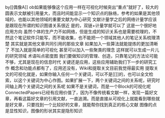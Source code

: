  by[[偶像A]]
 ob如果能够像这个应用一样在可视化时候突出“重点”就好了，较大的圆表示文献被引用量大，而且时间能显示一个知识点的脉络，参考的如果是其他领域的，也能以其他领域的重要文献为中心研究
文献计量学之后的网络计量学应该是跟现在所谓的知识图谱关系很近
 是的，双链+计量学就可以了
这是一个很好地应用方向 
 虽然个体的生产力不如网络，但是生成的知识关系也是需要梳理的，不然这个笔记软件只能写，而不能收集，也不能把一个领域其他人的笔记关系梳理清楚
 其实就是其他文章共同引用的那些文章
如果加入一些算法就能提炼的更加清晰了
不加入就是简单的可视化
甚至可以加入一些聚类的理念
 这样就可以生成一片儿的研究领域
术语叫点密度图
 我们要做知识的管理、创造，只靠笔记的方法论可能不够，尤其是现在的信息时代 
 关键还是应用，这些应用辅助我们下一步的研究工作
概念和功能点都有了，应用还没有，Wiki和提取关文目前我觉得最实用 
 提取关文的可视化就是，如果你输入任何一个关键词，可以不是[[]]的，也可以全文检索，以这个关键词为中心作图。如果扩展一下，两个关键词之间的关系呢，研究时间轴上两个关键词之间的关系呢 
 如果不是关键词，而是一个Block的可视化呢 
 ConnectedPapers已经有应用价值了，因为不像传统看文献一样，发现一篇好文章，再看这篇好文章的引用文献，一直追溯。而是直接从可视化上就能看到哪些就是好文章，只要找到一个比较好的文章，就能帮你找到真正的核心文献 
 图像的点是显性知识，图像的形状其实是隐形知识 
 
